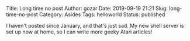 Title: Long time no post
Author: gozar
Date: 2019-09-19 21:21
Slug: long-time-no-post
Category: Asides
Tags: helloworld
Status: published

I haven't posted since January, and that's just sad. My new shell server is set up now at home, so I can write more geeky Atari articles!

